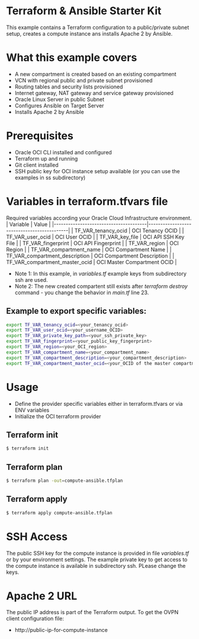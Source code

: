 # Terraform & Ansible Starter Kit
This example contains a Terraform configuration to a public/private subnet setup, creates a compute instance ans installs Apache 2 by Ansible.

# What this example covers
 * A new compartment is created based on an existing compartment
 * VCN with regional public and private subnet provisioned
 * Routing tables and security lists provisioned
 * Internet gateway, NAT gateway and service gateway provisioned
 * Oracle Linux Server in public Subnet
 * Configures Ansible on Target Server
 * Installs Apache 2 by Ansible

# Prerequisites
  * Oracle OCI CLI installed and configured 
  * Terraform up and running
  * Git client installed
  * SSH public key for OCI instance setup available (or you can use the examples in ss subdirectory)


# Variables in terraform.tfvars file
Required variables according your Oracle Cloud Infrastructure environment.
| Variable                              | Value                                      |
|---------------------------------------|--------------------------------------------|
| TF_VAR_tenancy_ocid                   | OCI Tenancy OCID                           |
| TF_VAR_user_ocid                      | OCI User OCID                              | 
| TF_VAR_key_file                       | OCI API SSH Key File                       |
| TF_VAR_fingerprint                    | OCI API Fingerprint                        |
| TF_VAR_region                         | OCI Region                                 |
| TF_VAR_compartment_name               | OCI Compartment Name                       |
| TF_VAR_compartment_description        | OCI Compartment Description                |
| TF_VAR_compartment_master_ocid        | OCI Master Compartment OCID                |

  * Note 1: In this example, in _variables.tf_ example keys from subdirectory ssh are used.
  * Note 2: The new created compartent still exists after _terraform destroy_ command - you change the behavior in _main.tf_ line 23.


## Example to export specific variables:
```bash
export TF_VAR_tenancy_ocid=<your_tenancy_ocid>
export TF_VAR_user_ocid=<your_username_OCID>                              
export TF_VAR_private_key_path=<your_ssh_private_key>   
export TF_VAR_fingerprint=<your_public_key_fingerprint>
export TF_VAR_region=<your_OCI_region>                           
export TF_VAR_compartment_name=<your_compartment_name>
export TF_VAR_compartment_description=<your_compartment_description>
export TF_VAR_compartment_master_ocid=<your_OCID of the master compartment>
```

# Usage

 * Define the provider specific variables either in terraform.tfvars or via ENV variables
 * Initialize the OCI terraform provider


## Terraform init

```bash
$ terraform init
```

## Terraform plan

```bash
$ terraform plan -out=compute-ansible.tfplan
```

## Terraform apply
```bash
$ terraform apply compute-ansible.tfplan
```

# SSH Access
The public SSH key for the compute instance is provided in file _variables.tf_ or by your environment settings. The example private key to get access to the compute instance is available in subdirectory ssh. PLease change the keys.

# Apache 2 URL
The public IP address is part of the Terraform output. To get the OVPN client configuration file:
* http://public-ip-for-compute-instance
